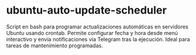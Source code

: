 # ubuntu-auto-update-scheduler
Script en bash para programar actualizaciones automáticas en servidores Ubuntu usando crontab. Permite configurar fecha y hora desde menú interactivo y envía notificaciones vía Telegram tras la ejecución. Ideal para tareas de mantenimiento programadas.

